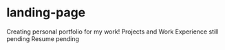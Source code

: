 # landing-page
Creating personal portfolio for my work!
Projects and Work Experience still pending
Resume pending 

